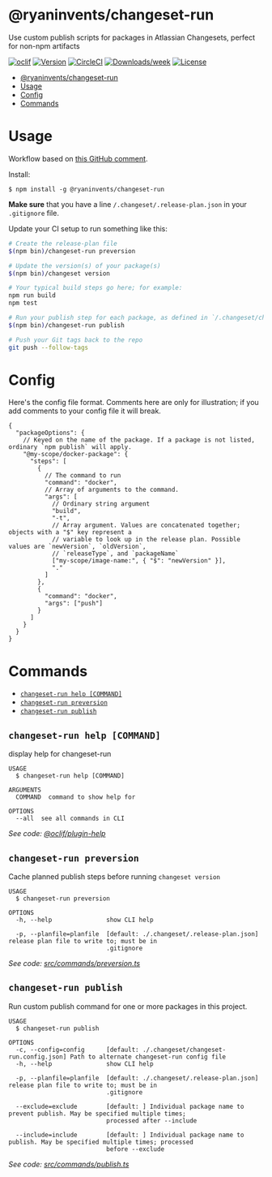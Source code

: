 # @ryaninvents/changeset-run

Use custom publish scripts for packages in Atlassian Changesets, perfect for non-npm artifacts

[![oclif](https://img.shields.io/badge/cli-oclif-brightgreen.svg)](https://oclif.io)
[![Version](https://img.shields.io/npm/v/@ryaninvents/changeset-run.svg)](https://npmjs.org/package/@ryaninvents/changeset-run)
[![CircleCI](https://circleci.com/gh/ryaninvents/changeset-run/tree/master.svg?style=shield)](https://circleci.com/gh/ryaninvents/changeset-run/tree/master)
[![Downloads/week](https://img.shields.io/npm/dw/@ryaninvents/changeset-run.svg)](https://npmjs.org/package/@ryaninvents/changeset-run)
[![License](https://img.shields.io/npm/l/@ryaninvents/changeset-run.svg)](https://github.com/ryaninvents/changeset-run/blob/master/package.json)

<!-- toc -->

- [@ryaninvents/changeset-run](#ryaninventschangeset-run)
- [Usage](#usage)
- [Config](#config)
- [Commands](#commands)
  <!-- tocstop -->

# Usage

Workflow based on [this GitHub comment](https://github.com/atlassian/changesets/issues/310#issuecomment-622140214).

Install:

```sh-session
$ npm install -g @ryaninvents/changeset-run
```

**Make sure** that you have a line `/.changeset/.release-plan.json` in your `.gitignore` file.

Update your CI setup to run something like this:

```bash
# Create the release-plan file
$(npm bin)/changeset-run preversion

# Update the version(s) of your package(s)
$(npm bin)/changeset version

# Your typical build steps go here; for example:
npm run build
npm test

# Run your publish step for each package, as defined in `/.changeset/changeset-run.config.json`
$(npm bin)/changeset-run publish

# Push your Git tags back to the repo
git push --follow-tags
```

# Config

Here's the config file format. Comments here are only for illustration; if you add comments to your config file it will break.

```jsonc
{
  "packageOptions": {
    // Keyed on the name of the package. If a package is not listed, ordinary `npm publish` will apply.
    "@my-scope/docker-package": {
      "steps": [
        {
          // The command to run
          "command": "docker",
          // Array of arguments to the command.
          "args": [
            // Ordinary string argument
            "build",
            "-t",
            // Array argument. Values are concatenated together; objects with a "$" key represent a
            // variable to look up in the release plan. Possible values are `newVersion`, `oldVersion`,
            // `releaseType`, and `packageName`
            ["my-scope/image-name:", { "$": "newVersion" }],
            "."
          ]
        },
        {
          "command": "docker",
          "args": ["push"]
        }
      ]
    }
  }
}
```

# Commands

<!-- commands -->

- [`changeset-run help [COMMAND]`](#changeset-run-help-command)
- [`changeset-run preversion`](#changeset-run-preversion)
- [`changeset-run publish`](#changeset-run-publish)

## `changeset-run help [COMMAND]`

display help for changeset-run

```
USAGE
  $ changeset-run help [COMMAND]

ARGUMENTS
  COMMAND  command to show help for

OPTIONS
  --all  see all commands in CLI
```

_See code: [@oclif/plugin-help](https://github.com/oclif/plugin-help/blob/v2.2.3/src/commands/help.ts)_

## `changeset-run preversion`

Cache planned publish steps before running `changeset version`

```
USAGE
  $ changeset-run preversion

OPTIONS
  -h, --help               show CLI help

  -p, --planfile=planfile  [default: ./.changeset/.release-plan.json] release plan file to write to; must be in
                           .gitignore
```

_See code: [src/commands/preversion.ts](https://github.com/ryaninvents/changeset-run/blob/master/src/commands/preversion.ts)_

## `changeset-run publish`

Run custom publish command for one or more packages in this project.

```
USAGE
  $ changeset-run publish

OPTIONS
  -c, --config=config      [default: ./.changeset/changeset-run.config.json] Path to alternate changeset-run config file
  -h, --help               show CLI help

  -p, --planfile=planfile  [default: ./.changeset/.release-plan.json] release plan file to write to; must be in
                           .gitignore

  --exclude=exclude        [default: ] Individual package name to prevent publish. May be specified multiple times;
                           processed after --include

  --include=include        [default: ] Individual package name to publish. May be specified multiple times; processed
                           before --exclude
```

_See code: [src/commands/publish.ts](https://github.com/ryaninvents/changeset-run/blob/master/src/commands/publish.ts)_

<!-- commandsstop -->
